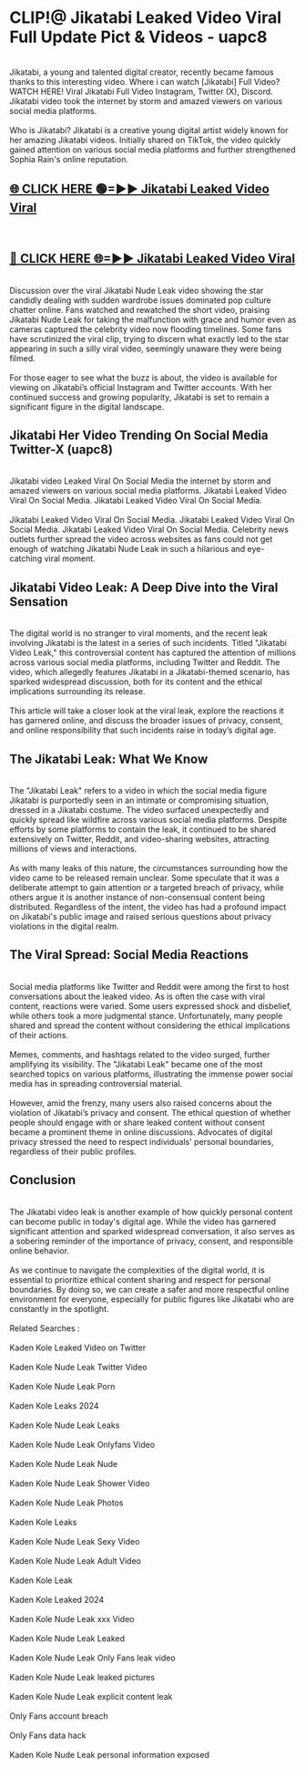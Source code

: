 # CLIP!@ Jikatabi Leaked Video Viral Full Update Pict & Videos - uapc8
<br>
Jikatabi, a young and talented digital creator, recently became famous thanks to this interesting video. Where i can watch [Jikatabi] Full Video? WATCH HERE! Viral Jikatabi Full Video Instagram, Twitter (X), Discord. Jikatabi video took the internet by storm and amazed viewers on various social media platforms.
<br><br>
Who is Jikatabi? Jikatabi is a creative young digital artist widely known for her amazing Jikatabi videos. Initially shared on TikTok, the video quickly gained attention on various social media platforms and further strengthened Sophia Rain's online reputation.
<br>
<h2><a href="https://bestclip.site?title=Jikatabi">🌐 CLICK HERE 🟢=►► Jikatabi Leaked Video Viral</a></h2>
<br>
<h2><a href="https://bestclip.site?title=Jikatabi">🔴 CLICK HERE 🌐=►► Jikatabi Leaked Video Viral</a></h2>
<br>
Discussion over the viral Jikatabi Nude Leak video showing the star candidly dealing with sudden wardrobe issues dominated pop culture chatter online. Fans watched and rewatched the short video, praising Jikatabi Nude Leak for taking the malfunction with grace and humor even as cameras captured the celebrity video now flooding timelines. Some fans have scrutinized the viral clip, trying to discern what exactly led to the star appearing in such a silly viral video, seemingly unaware they were being filmed.
<br><br>
For those eager to see what the buzz is about, the video is available for viewing on Jikatabi’s official Instagram and Twitter accounts. With her continued success and growing popularity, Jikatabi is set to remain a significant figure in the digital landscape.
<br>
<h2>Jikatabi Her Video Trending On Social Media Twitter-X (uapc8)</h2>
<br>
Jikatabi video Leaked Viral On Social Media the internet by storm and amazed viewers on various social media platforms. Jikatabi Leaked Video Viral On Social Media. Jikatabi Leaked Video Viral On Social Media.
<br><br>
Jikatabi Leaked Video Viral On Social Media. Jikatabi Leaked Video Viral On Social Media. Jikatabi Leaked Video Viral On Social Media. Celebrity news outlets further spread the video across websites as fans could not get enough of watching Jikatabi Nude Leak in such a hilarious and eye-catching viral moment.
<br>
<h2>Jikatabi Video Leak: A Deep Dive into the Viral Sensation</h2>
<br>
The digital world is no stranger to viral moments, and the recent leak involving Jikatabi is the latest in a series of such incidents. Titled "Jikatabi Video Leak," this controversial content has captured the attention of millions across various social media platforms, including Twitter and Reddit. The video, which allegedly features Jikatabi in a Jikatabi-themed scenario, has sparked widespread discussion, both for its content and the ethical implications surrounding its release.
<br><br>
This article will take a closer look at the viral leak, explore the reactions it has garnered online, and discuss the broader issues of privacy, consent, and online responsibility that such incidents raise in today’s digital age.
<br>
<h2>The Jikatabi Leak: What We Know</h2>
<br>
The "Jikatabi Leak" refers to a video in which the social media figure Jikatabi is purportedly seen in an intimate or compromising situation, dressed in a Jikatabi costume. The video surfaced unexpectedly and quickly spread like wildfire across various social media platforms. Despite efforts by some platforms to contain the leak, it continued to be shared extensively on Twitter, Reddit, and video-sharing websites, attracting millions of views and interactions.
<br><br>
As with many leaks of this nature, the circumstances surrounding how the video came to be released remain unclear. Some speculate that it was a deliberate attempt to gain attention or a targeted breach of privacy, while others argue it is another instance of non-consensual content being distributed. Regardless of the intent, the video has had a profound impact on Jikatabi's public image and raised serious questions about privacy violations in the digital realm.
<br>
<h2>The Viral Spread: Social Media Reactions</h2>
<br>
Social media platforms like Twitter and Reddit were among the first to host conversations about the leaked video. As is often the case with viral content, reactions were varied. Some users expressed shock and disbelief, while others took a more judgmental stance. Unfortunately, many people shared and spread the content without considering the ethical implications of their actions.
<br><br>
Memes, comments, and hashtags related to the video surged, further amplifying its visibility. The "Jikatabi Leak" became one of the most searched topics on various platforms, illustrating the immense power social media has in spreading controversial material.
<br><br>
However, amid the frenzy, many users also raised concerns about the violation of Jikatabi’s privacy and consent. The ethical question of whether people should engage with or share leaked content without consent became a prominent theme in online discussions. Advocates of digital privacy stressed the need to respect individuals' personal boundaries, regardless of their public profiles.
<br>
<h2>Conclusion</h2>
<br>
The Jikatabi video leak is another example of how quickly personal content can become public in today's digital age. While the video has garnered significant attention and sparked widespread conversation, it also serves as a sobering reminder of the importance of privacy, consent, and responsible online behavior.
<br><br>
As we continue to navigate the complexities of the digital world, it is essential to prioritize ethical content sharing and respect for personal boundaries. By doing so, we can create a safer and more respectful online environment for everyone, especially for public figures like Jikatabi who are constantly in the spotlight.
<br><br>
Related Searches :
<br><br>
Kaden Kole Leaked Video on Twitter
<br><br>
Kaden Kole Nude Leak Twitter Video
<br><br>
Kaden Kole Nude Leak Porn
<br><br>
Kaden Kole Leaks 2024
<br><br>
Kaden Kole Nude Leak Leaks
<br><br>
Kaden Kole Nude Leak Onlyfans Video
<br><br>
Kaden Kole Nude Leak Nude
<br><br>
Kaden Kole Nude Leak Shower Video
<br><br>
Kaden Kole Nude Leak Photos
<br><br>
Kaden Kole Leaks
<br><br>
Kaden Kole Nude Leak Sexy Video
<br><br>
Kaden Kole Nude Leak Adult Video
<br><br>
Kaden Kole Leak
<br><br>
Kaden Kole Leaked 2024
<br><br>
Kaden Kole Nude Leak xxx Video
<br><br>
Kaden Kole Nude Leak Leaked
<br><br>
Kaden Kole Nude Leak Only Fans leak video
<br><br>
Kaden Kole Nude Leak leaked pictures
<br><br>
Kaden Kole Nude Leak explicit content leak
<br><br>
Only Fans account breach
<br><br>
Only Fans data hack
<br><br>
Kaden Kole Nude Leak personal information exposed